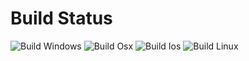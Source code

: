 Build Status
==========================
![Build Windows](https://github.com/SoylentGraham/PopH264/workflows/Build%20Windows/badge.svg)
![Build Osx](https://github.com/SoylentGraham/PopH264/workflows/Build%20Osx/badge.svg)
![Build Ios](https://github.com/SoylentGraham/PopH264/workflows/Build%20Ios/badge.svg)
![Build Linux](https://github.com/SoylentGraham/PopH264/workflows/Build%20Linux/badge.svg)
